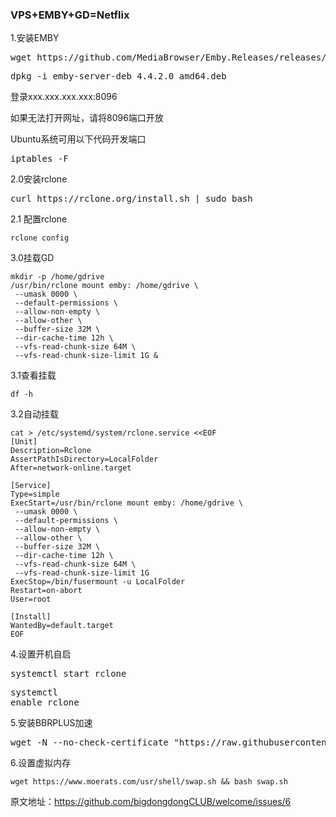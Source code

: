 <h3>VPS+EMBY+GD=Netflix</h3>

1.安装EMBY

   <pre>wget https://github.com/MediaBrowser/Emby.Releases/releases/download/4.4.2.0/emby-server-deb_4.4.2.0_amd64.deb</pre>
    
   <pre>dpkg -i emby-server-deb_4.4.2.0_amd64.deb</pre>
   
登录xxx.xxx.xxx.xxx:8096

如果无法打开网址，请将8096端口开放

Ubuntu系统可用以下代码开发端口<pre>iptables -F</pre>

2.0安装rclone
   <pre>curl https://rclone.org/install.sh | sudo bash</pre>
2.1 配置rclone

    rclone config
3.0挂载GD

    mkdir -p /home/gdrive  
    /usr/bin/rclone mount emby: /home/gdrive \
     --umask 0000 \
     --default-permissions \
     --allow-non-empty \
     --allow-other \
     --buffer-size 32M \
     --dir-cache-time 12h \
     --vfs-read-chunk-size 64M \
     --vfs-read-chunk-size-limit 1G &
3.1查看挂载

    df -h
    
3.2自动挂载

    cat > /etc/systemd/system/rclone.service <<EOF
    [Unit]
    Description=Rclone
    AssertPathIsDirectory=LocalFolder
    After=network-online.target
    
    [Service]
    Type=simple
    ExecStart=/usr/bin/rclone mount emby: /home/gdrive \
     --umask 0000 \
     --default-permissions \
     --allow-non-empty \
     --allow-other \
     --buffer-size 32M \
     --dir-cache-time 12h \
     --vfs-read-chunk-size 64M \
     --vfs-read-chunk-size-limit 1G
    ExecStop=/bin/fusermount -u LocalFolder
    Restart=on-abort
    User=root
    
    [Install]
    WantedBy=default.target
    EOF
     
4.设置开机自启
    <pre>systemctl start rclone</pre>
    <pre>systemctl enable rclone</pre>
5.安装BBRPLUS加速
<pre>wget -N --no-check-certificate "https://raw.githubusercontent.com/lklbjn/Emby/master/tcp.sh" && chmod +x tcp.sh && ./tcp.sh</pre>
6.设置虚拟内存  

    wget https://www.moerats.com/usr/shell/swap.sh && bash swap.sh


   
原文地址：<h7>https://github.com/bigdongdongCLUB/welcome/issues/6
